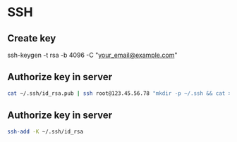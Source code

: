 # SSH

## Create key 

ssh-keygen -t rsa -b 4096 -C "your_email@example.com"

## Authorize key in server

```bash
cat ~/.ssh/id_rsa.pub | ssh root@123.45.56.78 "mkdir -p ~/.ssh && cat >>  ~/.ssh/authorized_keys"
```

## Authorize key in server


```bash
ssh-add -K ~/.ssh/id_rsa
```
